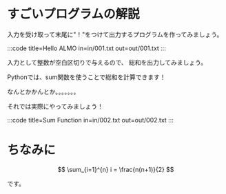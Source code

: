 # すごいプログラムの解説

入力を受け取って末尾に"！"をつけて出力するプログラムを作ってみましょう。

:::code
title=Hello ALMO
in=in/001.txt
out=out/001.txt
:::


入力として整数が空白区切りで与えるので、
総和を出力してみましょう。

Pythonでは、sum関数を使うことで総和を計算できます！

なんとかかんとか。。。。。。。

それでは実際にやってみましょう！


:::code
title=Sum Function
in=in/002.txt
out=out/002.txt
:::




# ちなみに

$$
\sum_{i=1}^{n} i = \frac{n(n+1)}{2}
$$

です。